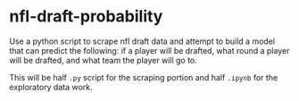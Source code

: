 # nfl-draft-probability

Use a python script to scrape nfl draft data and attempt to build a model that can predict the following: if a player will be drafted, what round a player will be drafted, and what team the player will go to.

This will be half `.py` script for the scraping portion and half `.ipynb` for the exploratory data work.
